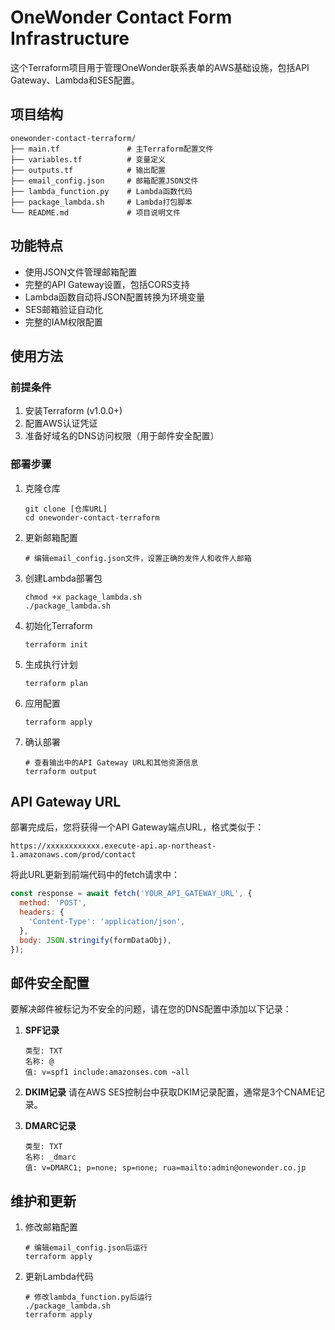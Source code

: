 # OneWonder Contact Form Infrastructure

这个Terraform项目用于管理OneWonder联系表单的AWS基础设施，包括API Gateway、Lambda和SES配置。

## 项目结构

```
onewonder-contact-terraform/
├── main.tf               # 主Terraform配置文件
├── variables.tf          # 变量定义
├── outputs.tf            # 输出配置
├── email_config.json     # 邮箱配置JSON文件
├── lambda_function.py    # Lambda函数代码
├── package_lambda.sh     # Lambda打包脚本
└── README.md             # 项目说明文件
```

## 功能特点

- 使用JSON文件管理邮箱配置
- 完整的API Gateway设置，包括CORS支持
- Lambda函数自动将JSON配置转换为环境变量
- SES邮箱验证自动化
- 完整的IAM权限配置

## 使用方法

### 前提条件

1. 安装Terraform (v1.0.0+)
2. 配置AWS认证凭证
3. 准备好域名的DNS访问权限（用于邮件安全配置）

### 部署步骤

1. 克隆仓库
   ```
   git clone [仓库URL]
   cd onewonder-contact-terraform
   ```

2. 更新邮箱配置
   ```
   # 编辑email_config.json文件，设置正确的发件人和收件人邮箱
   ```

3. 创建Lambda部署包
   ```
   chmod +x package_lambda.sh
   ./package_lambda.sh
   ```

4. 初始化Terraform
   ```
   terraform init
   ```

5. 生成执行计划
   ```
   terraform plan
   ```

6. 应用配置
   ```
   terraform apply
   ```

7. 确认部署
   ```
   # 查看输出中的API Gateway URL和其他资源信息
   terraform output
   ```

## API Gateway URL

部署完成后，您将获得一个API Gateway端点URL，格式类似于：
```
https://xxxxxxxxxxxx.execute-api.ap-northeast-1.amazonaws.com/prod/contact
```

将此URL更新到前端代码中的fetch请求中：

```javascript
const response = await fetch('YOUR_API_GATEWAY_URL', {
  method: 'POST',
  headers: {
    'Content-Type': 'application/json',
  },
  body: JSON.stringify(formDataObj),
});
```

## 邮件安全配置

要解决邮件被标记为不安全的问题，请在您的DNS配置中添加以下记录：

1. **SPF记录**
   ```
   类型: TXT
   名称: @
   值: v=spf1 include:amazonses.com ~all
   ```

2. **DKIM记录**
   请在AWS SES控制台中获取DKIM记录配置，通常是3个CNAME记录。

3. **DMARC记录**
   ```
   类型: TXT
   名称: _dmarc
   值: v=DMARC1; p=none; sp=none; rua=mailto:admin@onewonder.co.jp
   ```

## 维护和更新

1. 修改邮箱配置
   ```
   # 编辑email_config.json后运行
   terraform apply
   ```

2. 更新Lambda代码
   ```
   # 修改lambda_function.py后运行
   ./package_lambda.sh
   terraform apply
   ```
